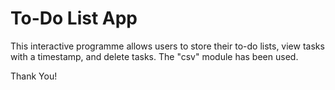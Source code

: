 # To-Do List App

This interactive programme allows users to store their to-do lists, view tasks with a timestamp, and delete tasks. The "csv" module has been used.

Thank You!

